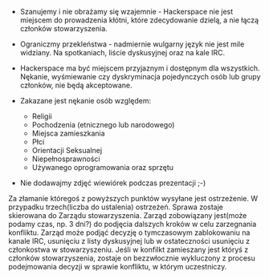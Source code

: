 - Szanujemy i nie obrażamy się wzajemnie - Hackerspace nie jest miejscem do prowadzenia kłótni, które zdecydowanie dzielą, a nie łączą członków stowarzyszenia.
- Ograniczmy przekleństwa - nadmiernie wulgarny język nie jest mile widziany. Na spotkaniach, liście dyskusyjnej oraz na kale IRC.
- Hackerspace ma być miejscem przyjaznym i dostępnym dla wszystkich. Nękanie, wyśmiewanie czy dyskryminacja pojedynczych osób lub grupy członków, nie będą akceptowane.
- Zakazane jest nękanie osób względem:
	- Religii
	- Pochodzenia (etnicznego lub narodowego)
	- Miejsca zamieszkania
	- Płci
	- Orientacji Seksualnej
	- Niepełnosprawności
	- Używanego oprogramowania oraz sprzętu

- Nie dodawajmy zdjęć wiewiórek podczas prezentacji ;-) 

Za złamanie któregoś z powyższych punktów wysyłane jest ostrzeżenie. W przypadku trzech(liczba do ustalenia) ostrzeżeń. Sprawa zostaje skierowana do Zarządu stowarzyszenia. Zarząd zobowiązany jest(może podamy czas, np. 3 dni?) do podjęcia dalszych kroków w celu zarzegnania konfliktu. Zarząd może podjąć decyzję o tymczasowym zablokowaniu na kanale IRC, usunięciu z listy dyskusyjnej lub w ostateczności usunięciu z członkostwa w stowarzyszeniu.
Jeśli w konfilkt zamieszany jest któryś z członków stowarzyszenia, zostaje on bezzwłocznie wykluczony z procesu podejmowania decyzji w sprawie konfliktu, w którym uczestniczy.
